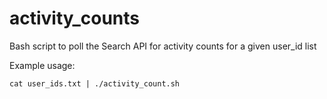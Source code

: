 # activity_counts
Bash script to poll the Search API for activity counts for a given user_id list

Example usage:
```
cat user_ids.txt | ./activity_count.sh
```
